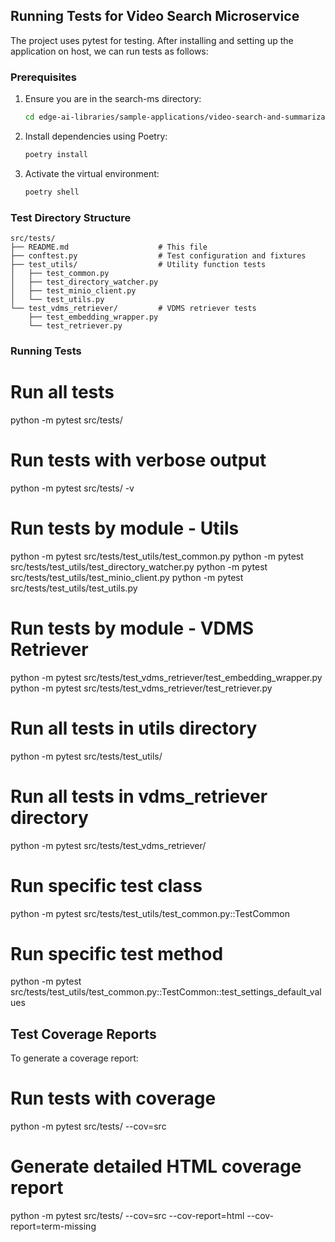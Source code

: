 ## Running Tests for Video Search Microservice

The project uses pytest for testing. After installing and setting up the application on host, we can run tests as follows:

### Prerequisites
1. Ensure you are in the search-ms directory:
   ```bash
   cd edge-ai-libraries/sample-applications/video-search-and-summarization/search-ms
   ```

2. Install dependencies using Poetry:
   ```bash
   poetry install
   ```

3. Activate the virtual environment:
   ```bash
   poetry shell
   ```

### Test Directory Structure
```
src/tests/
├── README.md                    # This file
├── conftest.py                  # Test configuration and fixtures
├── test_utils/                  # Utility function tests
│   ├── test_common.py
│   ├── test_directory_watcher.py
│   ├── test_minio_client.py
│   └── test_utils.py
└── test_vdms_retriever/         # VDMS retriever tests
    ├── test_embedding_wrapper.py
    └── test_retriever.py
```

### Running Tests

# Run all tests
python -m pytest src/tests/

# Run tests with verbose output
python -m pytest src/tests/ -v

# Run tests by module - Utils
python -m pytest src/tests/test_utils/test_common.py
python -m pytest src/tests/test_utils/test_directory_watcher.py
python -m pytest src/tests/test_utils/test_minio_client.py
python -m pytest src/tests/test_utils/test_utils.py

# Run tests by module - VDMS Retriever
python -m pytest src/tests/test_vdms_retriever/test_embedding_wrapper.py
python -m pytest src/tests/test_vdms_retriever/test_retriever.py

# Run all tests in utils directory
python -m pytest src/tests/test_utils/

# Run all tests in vdms_retriever directory
python -m pytest src/tests/test_vdms_retriever/

# Run specific test class
python -m pytest src/tests/test_utils/test_common.py::TestCommon

# Run specific test method
python -m pytest src/tests/test_utils/test_common.py::TestCommon::test_settings_default_values

## Test Coverage Reports
To generate a coverage report:

# Run tests with coverage
python -m pytest src/tests/ --cov=src

# Generate detailed HTML coverage report
python -m pytest src/tests/ --cov=src --cov-report=html --cov-report=term-missing


